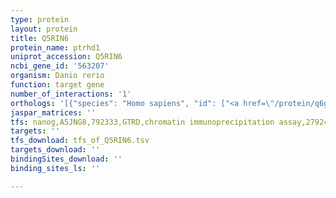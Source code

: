 ```yaml
---
type: protein
layout: protein
title: Q5RIN6
protein_name: ptrhd1
uniprot_accession: Q5RIN6
ncbi_gene_id: '563207'
organism: Danio rerio
function: target gene
number_of_interactions: '1'
orthologs: '[{"species": "Homo sapiens", "id": ["<a href=\"/protein/q6gmv3\">Q6GMV3</a>"]}, {"species": "Mus musculus", "id": ["<a href=\"/protein/d3z4s3\">D3Z4S3</a>"]}, {"species": "Rattus norvegicus", "id": ["<a href=\"/protein/d3zbg6\">D3ZBG6</a>"]}, {"species": "Drosophila melanogaster", "id": ["<a href=\"/protein/q9vet3\">Q9VET3</a>"]}, {"species": "Caenorhabditis elegans", "id": ["<a href=\"/protein/a7wk43\">A7WK43</a>"]}]'
jaspar_matrices: ''
tfs: nanog,A5JNG8,792333,GTRD,chromatin immunoprecipitation assay,27924024%5Buid%5D,No
targets: ''
tfs_download: tfs_of_Q5RIN6.tsv
targets_download: ''
bindingSites_download: ''
binding_sites_ls: ''

---
```

